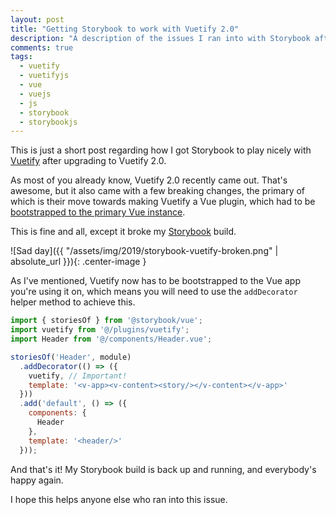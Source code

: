 ```yaml
---
layout: post
title: "Getting Storybook to work with Vuetify 2.0"
description: "A description of the issues I ran into with Storybook after upgrading to Vuetify 2.0, and how I fixed it."
comments: true
tags:
  - vuetify
  - vuetifyjs
  - vue
  - vuejs
  - js
  - storybook
  - storybookjs
---
```


This is just a short post regarding how I got Storybook to play nicely with [Vuetify][1] after upgrading to Vuetify 2.0.

As most of you already know, Vuetify 2.0 recently came out. That's awesome, but it also came with a few breaking changes, the primary of which is their move towards making Vuetify a Vue plugin, which had to be [bootstrapped to the primary Vue instance][0].

This is fine and all, except it broke my [Storybook][2] build.

![Sad day]({{ "/assets/img/2019/storybook-vuetify-broken.png" | absolute_url }}){: .center-image }

<!--more-->

As I've mentioned, Vuetify now has to be bootstrapped to the Vue app you're using it on, which means you will need to use the `addDecorator` helper method to achieve this.

```js
import { storiesOf } from '@storybook/vue';
import vuetify from '@/plugins/vuetify';
import Header from '@/components/Header.vue';

storiesOf('Header', module)
  .addDecorator(() => ({
    vuetify, // Important!
    template: '<v-app><v-content><story/></v-content></v-app>'
  }))
  .add('default', () => ({
    components: {
      Header
    },
    template: '<header/>'
  }));
```

And that's it! My Storybook build is back up and running, and everybody's happy again.

I hope this helps anyone else who ran into this issue.

[0]: https://vuetifyjs.com/en/getting-started/quick-start#bootstrapping-the-vuetify-object
[1]: https://vuetifyjs.com/
[2]: https://storybook.js.org/